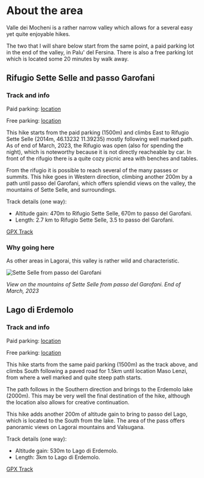 # About the area

Valle dei Mocheni is a rather narrow valley which allows for a several easy
yet quite enjoyable hikes.

The two that I will share below start from the same point, a paid parking lot
in the end of the valley, in Palu' del Fersina. There is also a free parking lot which is located some 20 minutes by walk away.

## Rifugio Sette Selle and passo Garofani

### Track and info

Paid parking: [location](https://goo.gl/maps/Lrj9tnWJzViXAJ7g9)

Free parking: [location](https://goo.gl/maps/K9bogpG7TEk93Tj59)

This hike starts from the paid parking (1500m) and climbs East to Rifugio Sette Selle 
(2014m, 46.13232 11.39235) mostly 
following well marked path. As of end of March, 2023, the Rifugio was open 
(also for spending the night), which is noteworthy because it is not 
directly reacheable by car. In front of the rifugio there is a quite cozy 
picnic area with benches and tables.

From the rifugio it is possible to reach several of the many passes or summits. 
This hike goes in Western direction, climbing another 200m by a path until 
passo del Garofani, which offers splendid views on the valley, the 
mountains of Sette Selle, and surroundings.

Track details (one way):

- Altitude gain: 470m to Rifugio Sette Selle, 670m to passo del Garofani.
- Length: 2.7 km to Rifugio Sette Selle, 3.5 to passo del Garofani.

[GPX Track](https://raw.githubusercontent.com/cragtracks/cragtracks/master/Hiking/Valle%20dei%20Mocheni/Rif_Sette_Selle_from_Palu_del_Fersina.gpx)

### Why going here

As other areas in Lagorai, this valley is rather wild and characteristic.

![Sette Selle from passo del Garofani](https://lh3.googleusercontent.com/pw/AMWts8AlA2yAzhzQ1o05WVSZLcT4xSY2cYO9AVbjZl3xewhoeiaLFQUWJLBxUAJFGcEauWAMEcA6KgYQmxo8h_bEaGILAYKeloCptF2mCsgt6MKj77fKohtTymSx570pTsQPPkXWbue6SEtGomyQyGx8QE7iFY0t5k3UWtMktaAq9CmUMQOviNmaqBseeA7T9tr6KW_SIXsvUQ8PHVfrDv85yySxAZL_ZZ4XdYXWP05d-kz_2sUkFa54Yfx_8k0YqVSN8MhKZzopINbcwJSkZcY2g55BehWJ7ixAI1PsS5ETRlmzF1CwD8WX8OwuZpmvu7OYpsT55zO8xM1NEoudb9gQG56-ISbvvRIbzdn5w4v6Je5gjIS2XZSMdEPwrjbXu5pCq-a1_XcXjaD1gJrBCLEm8q7XtTgNPlO6ktyQpvkjdW-S-zQZjoaNF4Ir8h0vdE6qiSg6Ep91SGiD7vFLw7FYMZBICSrVAAACPqsmbYkupMUwPw7GPi2eYJQKPKxNuZKtH4xlnpvXKw80C3RordIKe7hzGrJBGHbEQb0FW_B492xWdP_SF_ERACcWQvR-ukRF5bwlmdA9f1a6Lo7rrVJi00SBAahi7H1G_Cjyw0hRo1jI92rUlhhCjQbVfysgwnJRSGR1J6K5VT5E7L9OgSyiU4bMykSa_M0IL_eJ7lt0Mc_OMxx-QDINuirnO7336SKeri7cXtYA2kx610QhrZL_iCIHvVMofZDSZmlgeeEcIAefMK5swSsOE4v1rxim6BnhZi4ClrPCVJbs8uVGlr8NK0c2dDlDIxZWZs5P_amXHc9_dCEzX0FSf5l-nhqlLhmvY6DYimIct0fcM6nWHxwCLQwVTNr8bjSdppdgBZgzGKmk4-l5zzkqkU7mGjaEEc5xhA7YqvtbwqPzZuDDgLM2kQ=w1280-h854-s-no?authuser=0)

*View on the mountains of Sette Selle from passo del Garofani. End of March, 2023*

## Lago di Erdemolo

### Track and info

Paid parking: [location](https://goo.gl/maps/Lrj9tnWJzViXAJ7g9)

Free parking: [location](https://goo.gl/maps/K9bogpG7TEk93Tj59)

This hike starts from the same paid parking (1500m) as the track above, 
and climbs South following a paved road for 1.5km until location Maso Lenzi,
from where a well marked and quite steep path starts.

The path follows in the Southern direction and brings to the Erdemolo
lake (2000m). This may be very well the final destination of the hike,
although the location also allows for creative continuation.

This hike adds another 200m of altitude gain to bring to passo del Lago,
which is located to the South from the lake. The area of the pass offers
panoramic views on Lagorai mountains and Valsugana.

Track details (one way):

- Altitude gain: 530m to Lago di Erdemolo.
- Length: 3km to Lago di Erdemolo.

[GPX Track](https://raw.githubusercontent.com/cragtracks/cragtracks/master/Hiking/Valle%20dei%20Mocheni/Lago_di_Erdemolo_from_Palu_del_Fersina.gpx)

